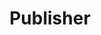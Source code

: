 ---
title: Publisher
description: We publish open data
permalink: /en/publisher/_key_
layout: publisher-key
---